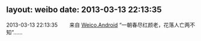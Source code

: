 layout: weibo
date: 2013-03-13 22:13:35
---
<meta name="referrer" content="no-referrer" />

2013-03-13 22:13:35  &nbsp;&nbsp;&nbsp;&nbsp;&nbsp;&nbsp; 来自 <a href="http://app.weibo.com/t/feed/l4RWD" rel="nofollow">Weico.Android</a>
“一朝春尽红颜老，花落人亡两不知”…… ​​​
